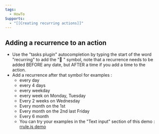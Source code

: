 ```yaml
---
tags:
  - HowTo
Supports:
  - "[[Creating recurring actions]]"
---
```

## Adding a recurrence to an action 

- Use the "tasks plugin" autocompletion by typing the start of the word "recurring" to add the "🔁 " symbol, note that a recurrence needs to be added BEFORE any date, but AFTER  a time if you add a time to the action. 
- Add a recurrence after that symbol for examples : 
	- every day
	- every 4 days
	- every weekday
	- every week on Monday, Tuesday
	- Every 2 weeks on Wednesday
	- Every month on the 1st
	- Every month on the 2nd last Friday
	- Every 6 month
	- You can try your examples in the "Text input" section of this demo : [rrule.js demo](https://jkbrzt.github.io/rrule/)

